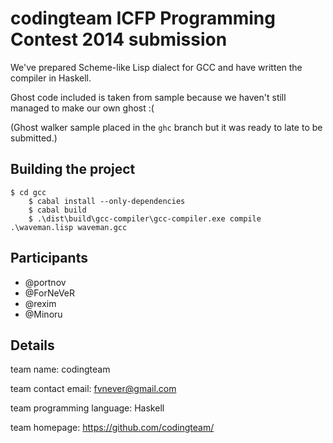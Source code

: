 codingteam ICFP Programming Contest 2014 submission
===================================================

We've prepared Scheme-like Lisp dialect for GCC and have written the compiler in
Haskell.

Ghost code included is taken from sample because we haven't still managed to
make our own ghost :(

(Ghost walker sample placed in the `ghc` branch but it was ready to late to be
submitted.)

Building the project
--------------------

    $ cd gcc
		$ cabal install --only-dependencies
		$ cabal build
		$ .\dist\build\gcc-compiler\gcc-compiler.exe compile .\waveman.lisp waveman.gcc

Participants
------------

- @portnov
- @ForNeVeR
- @rexim
- @Minoru

Details
--------

team name: codingteam

team contact email: fvnever@gmail.com

team programming language: Haskell

team homepage: https://github.com/codingteam/
